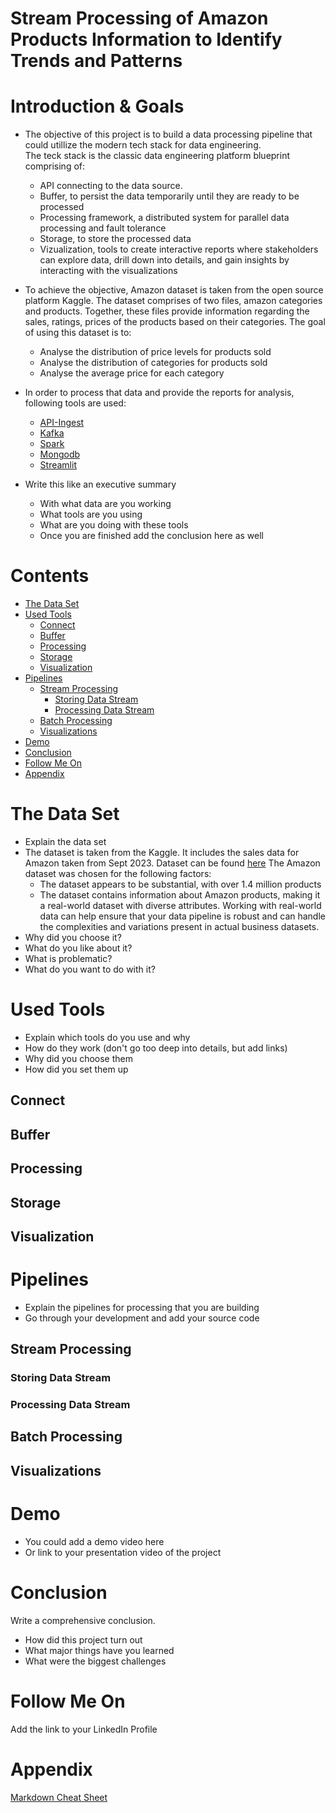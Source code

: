 
# Stream Processing of Amazon Products Information to Identify Trends and Patterns 

# Introduction & Goals
- The objective of this project is to build a data processing pipeline that could utillize the modern tech stack for data engineering.  
  The teck stack is the classic data engineering platform blueprint comprising of:
    * API connecting to the data source.
    * Buffer, to persist the data temporarily until they are ready to be processed
    * Processing framework, a distributed system for parallel data processing and fault tolerance
    * Storage, to store the processed data
    * Vizualization, tools to create interactive reports where stakeholders can explore data, drill down into details, and gain insights by interacting with the visualizations
  

- To achieve the objective, Amazon dataset is taken from the open source platform Kaggle. The dataset comprises of two files, amazon categories and products.
  Together, these files provide information regarding the sales, ratings, prices of the products based on their categories.
  The goal of using this dataset is to:
    * Analyse the distribution of price levels for products sold
    * Analyse the distribution of categories for products sold
    * Analyse the average price for each category

 - In order to process that data and provide the reports for analysis, following tools are used:
   * [API-Ingest](#connect)
   * [Kafka](#buffer)
   * [Spark](#processing)
   * [Mongodb](#storage)
   * [Streamlit](#visualization) 
  
- Write this like an executive summary
  - With what data are you working
  - What tools are you using
  - What are you doing with these tools
  - Once you are finished add the conclusion here as well

# Contents

- [The Data Set](#the-data-set)
- [Used Tools](#used-tools)
  - [Connect](#connect)
  - [Buffer](#buffer)
  - [Processing](#processing)
  - [Storage](#storage)
  - [Visualization](#visualization)
- [Pipelines](#pipelines)
  - [Stream Processing](#stream-processing)
    - [Storing Data Stream](#storing-data-stream)
    - [Processing Data Stream](#processing-data-stream)
  - [Batch Processing](#batch-processing)
  - [Visualizations](#visualizations)
- [Demo](#demo)
- [Conclusion](#conclusion)
- [Follow Me On](#follow-me-on)
- [Appendix](#appendix)


# The Data Set
- Explain the data set
- The dataset is taken from the Kaggle. It includes the sales data for Amazon taken from Sept 2023.
   Dataset can be found [here](https://www.kaggle.com/datasets/asaniczka/amazon-products-dataset-2023-1-4m-products/data?select=amazon_products.csv)
   The Amazon dataset was chosen for the following factors:
    * The dataset appears to be substantial, with over 1.4 million products
    * The dataset contains information about Amazon products, making it a real-world dataset with diverse attributes.
       Working with real-world data can help ensure that your data pipeline is robust and can handle the complexities and variations present in actual business datasets. 
- Why did you choose it?
- What do you like about it?
- What is problematic?
- What do you want to do with it?

# Used Tools
- Explain which tools do you use and why
- How do they work (don't go too deep into details, but add links)
- Why did you choose them
- How did you set them up

## Connect
## Buffer
## Processing
## Storage
## Visualization

# Pipelines
- Explain the pipelines for processing that you are building
- Go through your development and add your source code

## Stream Processing
### Storing Data Stream
### Processing Data Stream
## Batch Processing
## Visualizations

# Demo
- You could add a demo video here
- Or link to your presentation video of the project

# Conclusion
Write a comprehensive conclusion.
- How did this project turn out
- What major things have you learned
- What were the biggest challenges

# Follow Me On
Add the link to your LinkedIn Profile

# Appendix

[Markdown Cheat Sheet](https://github.com/adam-p/markdown-here/wiki/Markdown-Cheatsheet)

